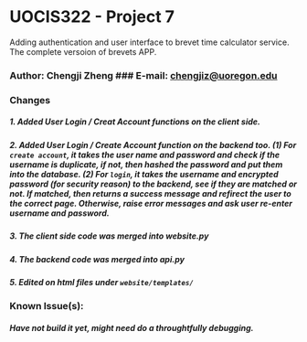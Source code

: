 # UOCIS322 - Project 7 #
Adding authentication and user interface to brevet time calculator service. The complete versoion of brevets APP.


### Author: Chengji Zheng           ### E-mail: chengjiz@uoregon.edu


### Changes
##### 1. Added User Login / Creat Account functions on the client side.
##### 2. Added User Login / Create Account function on the backend too. (1) For `create account`, it takes the user name and password and check if the username is duplicate, if not, then hashed the password and put them into the database. (2) For `login`, it takes the username and encrypted password (for security reason) to the backend, see if they are matched or not. If matched, then returns a success message and refirect the user to the correct page. Otherwise, raise error messages and ask user re-enter username and password.
##### 3. The client side code was merged into website.py
##### 4. The backend code was merged into api.py
##### 5. Edited on html files under `website/templates/`

### Known Issue(s):
##### Have not build it yet, might need do a throughtfully debugging.





